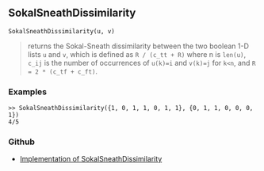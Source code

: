 ## SokalSneathDissimilarity

```
SokalSneathDissimilarity(u, v)
```

> returns the Sokal-Sneath dissimilarity between the two boolean 1-D lists `u` and `v`, which is defined as `R / (c_tt + R)` where n is `len(u)`, `c_ij` is the number of occurrences of `u(k)=i` and `v(k)=j` for `k<n`, and `R = 2 * (c_tf + c_ft)`.  
	  
### Examples

``` 
>> SokalSneathDissimilarity({1, 0, 1, 1, 0, 1, 1}, {0, 1, 1, 0, 0, 0, 1})
4/5
```

### Github

* [Implementation of SokalSneathDissimilarity](https://github.com/axkr/symja_android_library/blob/master/symja_android_library/matheclipse-core/src/main/java/org/matheclipse/core/builtin/Combinatoric.java#L2357) 
